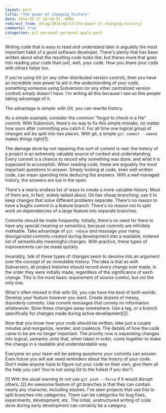 ```yaml
---
layout: post
title: "The power of changing history"
date: 2014-02-17 18:34:51 -0800
redirect_from: /blog/2014/02/17/the-power-of-changing-history/
comments: true
categories: git personal-personal-goals-post
---
```

Writing code that is easy to read and understand later is arguably the most important habit of a
good software developer. There's plenty that has been written about what the resulting code looks like,
but theres more that goes into reading your code than just, well, your code. How you share your code
with others helps too.

If you're using Git (or any other distributed version control), then you have
an incredible new power to aid in the understanding of your code, something someone using
Subversion (or any other centralized version control) simply doesn't have. I'm writing all this
because I see so few people taking advantage of it.

The advantage is simple: with Git, you can rewrite history.

As a simple example, consider the common "forgot to check in a file" commit. With Subersion, there's
no way to fix this simple mistake, no matter how soon after committing you catch it. For all time
one logical group of changes will be split into two places. With git, a simple ```git commit
--amend``` makes things right[1].

The damage done by not repairing this sort of commit is real: the history of a project is an
extremely valuable source of context and understanding. Every commit is a chance to record
why something was done, and what it is supposed to accomplish. When reading code, these are arguably
the most important questions to answer. Simply looking at code, even well written code, can mean
spending time deducing the answers. With a well managed history, the answers are out in the open.

There's a nearly endless list of ways to create a more valuable history. Most of them are, in fact,
widely talked about. Git has cheap branching; use it to keep changes that solve different problems
separate. There's no reason to have a bugfix commit in a feature branch. There's no reason not to
split work on dependencies of a large feature into separate branches.

Commits should be made frequently. Initially, there's no need for them to have any special meaning
or semantics, because commits are infinitely malleable. Take advantage of ```git rebase``` and
massage your many, disorganized commits created during development into a readable, ordered list of
semantically meaningful changes. With practice, these types of improvements can be made quickly.

Invariably, talk of these types of changes seem to devolve into an argument over the concept of an
immutable history. The idea is that as with Subversion, all project histories should record every
change ever made, in the order they were initially made, regardless of the significance of each
change. This is the most basic requirement of source control, but not the only one.

What's often missed is that with Git, you can have the best of both worlds. Develop your feature
however you want. Create dozens of messy, disorderly commits. Use commit messages that convey no
information whatsoever. Stow these changes away somewhere. Use a tag, or a branch specifically for
changes made during active development[2].

Now that you know how your code should be written, take just a couple minutes and reorganize,
reorder, and coalesce. The details of how the code came to be are no longer important. The priority
now is separating changes into logical, semantic units that, when taken in order, come together to
make the change in a readable and understandable way.

Everyone on your team will be asking questions your commits can answer. Even future you will ask
need reminders about the history of your code. Don't make anyone have to figure out your code on their
own, give them all the help you can! You're not using Git to the fullest if you don't.

[1] With the usual warning to not use ```git push --force``` if it would disrupt others.
[2] An awesome feature of git branches is that they can contain nearly any character, including
slashes. I've seen projects that use this to split branches into categories. There can be categories for bug
fixes, experiments, development, etc. The initial, unstructured writing of code done during early
development can certainly be a category.
